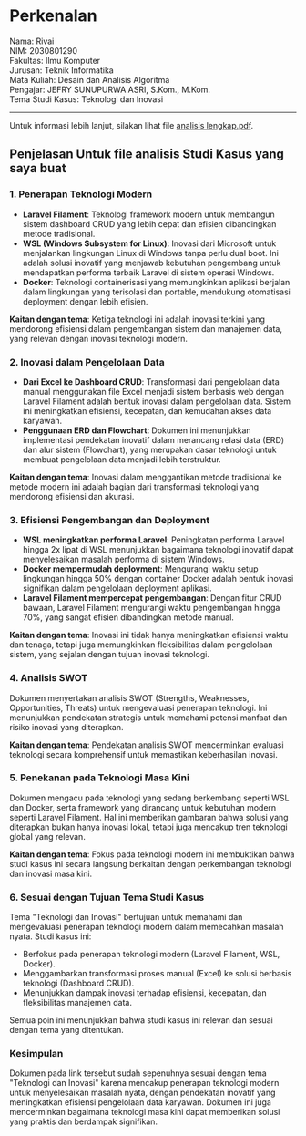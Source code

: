 # Perkenalan

Nama: Rivai  
NIM: 2030801290  
Fakultas: Ilmu Komputer  
Jurusan: Teknik Informatika  
Mata Kuliah: Desain dan Analisis Algoritma  
Pengajar: JEFRY SUNUPURWA ASRI, S.Kom., M.Kom.  
Tema Studi Kasus: Teknologi dan Inovasi  

---

Untuk informasi lebih lanjut, silakan lihat file [analisis lengkap.pdf](https://github.com/teamanubot/daa/blob/main/UAS/ANALISIS%20PENGEMBANGAN%20DASHBOARD%20CRUD%20UNTUK%20MANAJEMEN%20DATA%20KARYAWAN%20MENGGUNAKAN%20LARAVEL%20FILAMENT%20DI%20LINGKUNGAN%20WSL%20DAN%20DOCKER.pdf).

## Penjelasan Untuk file analisis Studi Kasus yang saya buat

### 1. Penerapan Teknologi Modern

- **Laravel Filament**: Teknologi framework modern untuk membangun sistem dashboard CRUD yang lebih cepat dan efisien dibandingkan metode tradisional.
- **WSL (Windows Subsystem for Linux)**: Inovasi dari Microsoft untuk menjalankan lingkungan Linux di Windows tanpa perlu dual boot. Ini adalah solusi inovatif yang menjawab kebutuhan pengembang untuk mendapatkan performa terbaik Laravel di sistem operasi Windows.
- **Docker**: Teknologi containerisasi yang memungkinkan aplikasi berjalan dalam lingkungan yang terisolasi dan portable, mendukung otomatisasi deployment dengan lebih efisien.

**Kaitan dengan tema**: Ketiga teknologi ini adalah inovasi terkini yang mendorong efisiensi dalam pengembangan sistem dan manajemen data, yang relevan dengan inovasi teknologi modern.

### 2. Inovasi dalam Pengelolaan Data

- **Dari Excel ke Dashboard CRUD**: Transformasi dari pengelolaan data manual menggunakan file Excel menjadi sistem berbasis web dengan Laravel Filament adalah bentuk inovasi dalam pengelolaan data. Sistem ini meningkatkan efisiensi, kecepatan, dan kemudahan akses data karyawan.
- **Penggunaan ERD dan Flowchart**: Dokumen ini menunjukkan implementasi pendekatan inovatif dalam merancang relasi data (ERD) dan alur sistem (Flowchart), yang merupakan dasar teknologi untuk membuat pengelolaan data menjadi lebih terstruktur.

**Kaitan dengan tema**: Inovasi dalam menggantikan metode tradisional ke metode modern ini adalah bagian dari transformasi teknologi yang mendorong efisiensi dan akurasi.

### 3. Efisiensi Pengembangan dan Deployment

- **WSL meningkatkan performa Laravel**: Peningkatan performa Laravel hingga 2x lipat di WSL menunjukkan bagaimana teknologi inovatif dapat menyelesaikan masalah performa di sistem Windows.
- **Docker mempermudah deployment**: Mengurangi waktu setup lingkungan hingga 50% dengan container Docker adalah bentuk inovasi signifikan dalam pengelolaan deployment aplikasi.
- **Laravel Filament mempercepat pengembangan**: Dengan fitur CRUD bawaan, Laravel Filament mengurangi waktu pengembangan hingga 70%, yang sangat efisien dibandingkan metode manual.

**Kaitan dengan tema**: Inovasi ini tidak hanya meningkatkan efisiensi waktu dan tenaga, tetapi juga memungkinkan fleksibilitas dalam pengelolaan sistem, yang sejalan dengan tujuan inovasi teknologi.

### 4. Analisis SWOT

Dokumen menyertakan analisis SWOT (Strengths, Weaknesses, Opportunities, Threats) untuk mengevaluasi penerapan teknologi. Ini menunjukkan pendekatan strategis untuk memahami potensi manfaat dan risiko inovasi yang diterapkan.

**Kaitan dengan tema**: Pendekatan analisis SWOT mencerminkan evaluasi teknologi secara komprehensif untuk memastikan keberhasilan inovasi.

### 5. Penekanan pada Teknologi Masa Kini

Dokumen mengacu pada teknologi yang sedang berkembang seperti WSL dan Docker, serta framework yang dirancang untuk kebutuhan modern seperti Laravel Filament. Hal ini memberikan gambaran bahwa solusi yang diterapkan bukan hanya inovasi lokal, tetapi juga mencakup tren teknologi global yang relevan.

**Kaitan dengan tema**: Fokus pada teknologi modern ini membuktikan bahwa studi kasus ini secara langsung berkaitan dengan perkembangan teknologi dan inovasi masa kini.

### 6. Sesuai dengan Tujuan Tema Studi Kasus

Tema "Teknologi dan Inovasi" bertujuan untuk memahami dan mengevaluasi penerapan teknologi modern dalam memecahkan masalah nyata. Studi kasus ini:

- Berfokus pada penerapan teknologi modern (Laravel Filament, WSL, Docker).
- Menggambarkan transformasi proses manual (Excel) ke solusi berbasis teknologi (Dashboard CRUD).
- Menunjukkan dampak inovasi terhadap efisiensi, kecepatan, dan fleksibilitas manajemen data.

Semua poin ini menunjukkan bahwa studi kasus ini relevan dan sesuai dengan tema yang ditentukan.

### Kesimpulan

Dokumen pada link tersebut sudah sepenuhnya sesuai dengan tema "Teknologi dan Inovasi" karena mencakup penerapan teknologi modern untuk menyelesaikan masalah nyata, dengan pendekatan inovatif yang meningkatkan efisiensi pengelolaan data karyawan. Dokumen ini juga mencerminkan bagaimana teknologi masa kini dapat memberikan solusi yang praktis dan berdampak signifikan.
